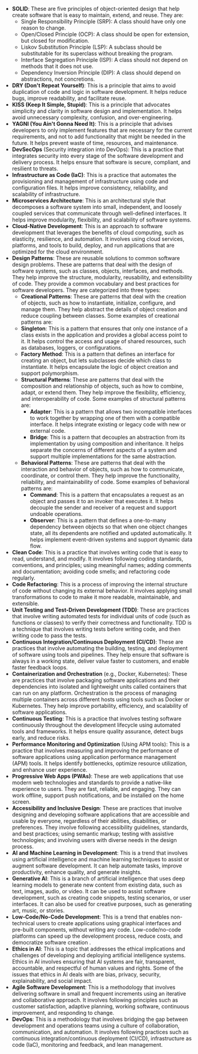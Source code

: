 - **SOLID**: These are five principles of object-oriented design that help create software that is easy to maintain, extend, and reuse. They are:
  - Single Responsibility Principle (SRP): A class should have only one reason to change.
  - Open/Closed Principle (OCP): A class should be open for extension, but closed for modification.
  - Liskov Substitution Principle (LSP): A subclass should be substitutable for its superclass without breaking the program.
  - Interface Segregation Principle (ISP): A class should not depend on methods that it does not use.
  - Dependency Inversion Principle (DIP): A class should depend on abstractions, not concretions.
- **DRY (Don't Repeat Yourself)**: This is a principle that aims to avoid duplication of code and logic in software development. It helps reduce bugs, improve readability, and facilitate reuse.
- **KISS (Keep It Simple, Stupid)**: This is a principle that advocates simplicity and clarity in software design and implementation. It helps avoid unnecessary complexity, confusion, and over-engineering.
- **YAGNI (You Ain't Gonna Need It)**: This is a principle that advises developers to only implement features that are necessary for the current requirements, and not to add functionality that might be needed in the future. It helps prevent waste of time, resources, and maintenance.
- **DevSecOps** (Security integration into DevOps): This is a practice that integrates security into every stage of the software development and delivery process. It helps ensure that software is secure, compliant, and resilient to threats.
- **Infrastructure as Code (IaC)**: This is a practice that automates the provisioning and management of infrastructure using code and configuration files. It helps improve consistency, reliability, and scalability of infrastructure.
- **Microservices Architecture**: This is an architectural style that decomposes a software system into small, independent, and loosely coupled services that communicate through well-defined interfaces. It helps improve modularity, flexibility, and scalability of software systems.
- **Cloud-Native Development**: This is an approach to software development that leverages the benefits of cloud computing, such as elasticity, resilience, and automation. It involves using cloud services, platforms, and tools to build, deploy, and run applications that are optimized for the cloud environment.
- **Design Patterns**: These are reusable solutions to common software design problems. These are patterns that deal with the design of software systems, such as classes, objects, interfaces, and methods. They help improve the structure, modularity, reusability, and extensibility of code. They provide a common vocabulary and best practices for software developers. They are categorized into three types:
   - **Creational Patterns**: These are patterns that deal with the creation of objects, such as how to instantiate, initialize, configure, and manage them. They help abstract the details of object creation and reduce coupling between classes. Some examples of creational patterns are:
    - **Singleton**: This is a pattern that ensures that only one instance of a class exists in the application and provides a global access point to it. It helps control the access and usage of shared resources, such as databases, loggers, or configurations.
    - **Factory Method**: This is a pattern that defines an interface for creating an object, but lets subclasses decide which class to instantiate. It helps encapsulate the logic of object creation and support polymorphism.
  - **Structural Patterns**: These are patterns that deal with the composition and relationship of objects, such as how to combine, adapt, or extend them. They help improve the flexibility, efficiency, and interoperability of code. Some examples of structural patterns are:
    - **Adapter**: This is a pattern that allows two incompatible interfaces to work together by wrapping one of them with a compatible interface. It helps integrate existing or legacy code with new or external code.
    - **Bridge**: This is a pattern that decouples an abstraction from its implementation by using composition and inheritance. It helps separate the concerns of different aspects of a system and support multiple implementations for the same abstraction.
  - **Behavioral Patterns**: These are patterns that deal with the interaction and behavior of objects, such as how to communicate, coordinate, or control them. They help improve the functionality, reliability, and maintainability of code. Some examples of behavioral patterns are:
    - **Command**: This is a pattern that encapsulates a request as an object and passes it to an invoker that executes it. It helps decouple the sender and receiver of a request and support undoable operations.
    - **Observer**: This is a pattern that defines a one-to-many dependency between objects so that when one object changes state, all its dependents are notified and updated automatically. It helps implement event-driven systems and support dynamic data flow.  
- **Clean Code**: This is a practice that involves writing code that is easy to read, understand, and modify. It involves following coding standards, conventions, and principles; using meaningful names; adding comments and documentation; avoiding code smells; and refactoring code regularly.
- **Code Refactoring**: This is a process of improving the internal structure of code without changing its external behavior. It involves applying small transformations to code to make it more readable, maintainable, and extensible.
- **Unit Testing and Test-Driven Development (TDD)**: These are practices that involve writing automated tests for individual units of code (such as functions or classes) to verify their correctness and functionality. TDD is a technique that involves writing tests before writing code, and then writing code to pass the tests.
- **Continuous Integration/Continuous Deployment (CI/CD)**: These are practices that involve automating the building, testing, and deployment of software using tools and pipelines. They help ensure that software is always in a working state, deliver value faster to customers, and enable faster feedback loops.
- **Containerization and Orchestration** (e.g., Docker, Kubernetes): These are practices that involve packaging software applications and their dependencies into isolated and lightweight units called containers that can run on any platform. Orchestration is the process of managing multiple containers across different hosts using tools such as Docker or Kubernetes. They help improve portability, efficiency, and scalability of software applications.
- **Continuous Testing**: This is a practice that involves testing software continuously throughout the development lifecycle using automated tools and frameworks. It helps ensure quality assurance, detect bugs early, and reduce risks.
- **Performance Monitoring and Optimization** (Using APM tools): This is a practice that involves measuring and improving the performance of software applications using application performance management (APM) tools. It helps identify bottlenecks, optimize resource utilization, and enhance user experience.
- **Progressive Web Apps (PWAs)**: These are web applications that use modern web technologies and standards to provide a native-like experience to users. They are fast, reliable, and engaging. They can work offline, support push notifications, and be installed on the home screen.
- **Accessibility and Inclusive Design**: These are practices that involve designing and developing software applications that are accessible and usable by everyone, regardless of their abilities, disabilities, or preferences. They involve following accessibility guidelines, standards, and best practices; using semantic markup; testing with assistive technologies; and involving users with diverse needs in the design process.
- **AI and Machine Learning in Development**: This is a trend that involves using artificial intelligence and machine learning techniques to assist or augment software development. It can help automate tasks, improve productivity, enhance quality, and generate insights.
- **Generative AI**: This is a branch of artificial intelligence that uses deep learning models to generate new content from existing data, such as text, images, audio, or video. It can be used to assist software development, such as creating code snippets, testing scenarios, or user interfaces. It can also be used for creative purposes, such as generating art, music, or stories.
- **Low-Code/No-Code Development**: This is a trend that enables non-technical users to create applications using graphical interfaces and pre-built components, without writing any code. Low-code/no-code platforms can speed up the development process, reduce costs, and democratize software creation .
- **Ethics in AI**: This is a topic that addresses the ethical implications and challenges of developing and deploying artificial intelligence systems. Ethics in AI involves ensuring that AI systems are fair, transparent, accountable, and respectful of human values and rights. Some of the issues that ethics in AI deals with are bias, privacy, security, explainability, and social impact.
- **Agile Software Development**: This is a methodology that involves delivering software in small and frequent increments using an iterative and collaborative approach. It involves following principles such as customer satisfaction, adaptive planning, working software, continuous improvement, and responding to change.
- **DevOps**: This is a methodology that involves bridging the gap between development and operations teams using a culture of collaboration, communication, and automation. It involves following practices such as continuous integration/continuous deployment (CI/CD), infrastructure as code (IaC), monitoring and feedback, and lean management.
